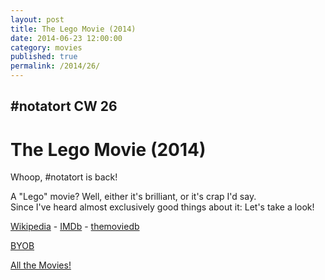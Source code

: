 ```yaml
---
layout: post
title: The Lego Movie (2014)
date: 2014-06-23 12:00:00
category: movies
published: true
permalink: /2014/26/
---
```


## \#notatort CW 26
# The Lego Movie \(2014\)

Whoop, \#notatort is back!

A "Lego" movie? Well, either it's brilliant, or it's crap I'd say.  
Since I've heard almost exclusively good things about it: Let's take a look!

[Wikipedia](http://en.wikipedia.org/wiki/The_lego_movie) - [IMDb](http://www.imdb.com/title/tt1490017/?ref_=fn_al_tt_1) - [themoviedb](http://www.themoviedb.org/movie/137106-the-lego-movie)

<a href="http://en.wikipedia.org/wiki/BYOB_(beverage)">BYOB</a>

[All the Movies!](http://notatort.com/allthemovies/)

<!--include jquery & backstretch-->

<script type="text/javascript" src="https://ajax.googleapis.com/ajax/libs/jquery/1.7.2/jquery.min.js"></script>

<script type="text/javascript" src="http://notatort.com/jquery.backstretch.min.js"></script>

<script type="text/javascript">

$(function(){

     $(window).resize(function(){
     
         if($(this).width() >= 767){
         
             $.backstretch("http://notatort.com/bg1426.jpg", {speed: 150});
             
         }
         
      })
      
      .resize();//trigger resize on page load
      
});

</script>